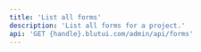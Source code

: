 ```yaml
---
title: 'List all forms'
description: 'List all forms for a project.'
api: 'GET {handle}.blutui.com/admin/api/forms'
---
```


